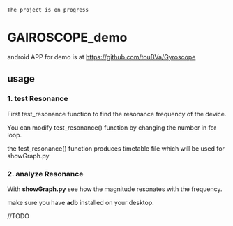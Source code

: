 `The project is on progress`

# GAIROSCOPE_demo
android APP for demo is at https://github.com/touBVa/Gyroscope

## usage

### 1. test Resonance
First test_resonance function to find the resonance frequency of the device.

You can modify test_resonance() function by changing the number in for loop.

the test_resonance() function produces timetable file which will be used for showGraph.py



### 2. analyze Resonance
With **showGraph.py** see how the magnitude resonates with the frequency.

make sure you have **adb** installed on your desktop.

//TODO
